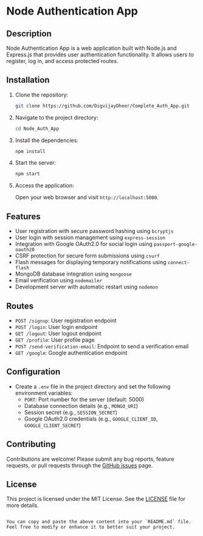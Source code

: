 # Node Authentication App

## Description

Node Authentication App is a web application built with Node.js and Express.js that provides user authentication functionality. It allows users to register, log in, and access protected routes.

## Installation

1. Clone the repository:

   ```bash
   git clone https://github.com/DigvijayDheer/Complete_Auth_App.git
   ```

2. Navigate to the project directory:

   ```bash
   cd Node_Auth_App
   ```

3. Install the dependencies:

   ```bash
   npm install
   ```

4. Start the server:

   ```bash
   npm start
   ```

5. Access the application:

   Open your web browser and visit `http://localhost:5000`.

## Features

- User registration with secure password hashing using `bcryptjs`
- User login with session management using `express-session`
- Integration with Google OAuth2.0 for social login using `passport-google-oauth20`
- CSRF protection for secure form submissions using `csurf`
- Flash messages for displaying temporary notifications using `connect-flash`
- MongoDB database integration using `mongoose`
- Email verification using `nodemailer`
- Development server with automatic restart using `nodemon`

## Routes

- `POST /signup`: User registration endpoint
- `POST /login`: User login endpoint
- `GET /logout`: User logout endpoint
- `GET /profile`: User profile page
- `POST /send-verification-email`: Endpoint to send a verification email
- `GET /google`: Google authentication endpoint

## Configuration

- Create a `.env` file in the project directory and set the following environment variables:
  - `PORT`: Port number for the server (default: 5000)
  - Database connection details (e.g., `MONGO_URI`)
  - Session secret (e.g., `SESSION_SECRET`)
  - Google OAuth2.0 credentials (e.g., `GOOGLE_CLIENT_ID`, `GOOGLE_CLIENT_SECRET`)

## Contributing

Contributions are welcome! Please submit any bug reports, feature requests, or pull requests through the [GitHub issues](https://github.com/DigvijayDheer/Complete_Auth_App.git) page.

## License

This project is licensed under the MIT License. See the [LICENSE](LICENSE) file for more details.

```

You can copy and paste the above content into your `README.md` file. Feel free to modify or enhance it to better suit your project.
```
